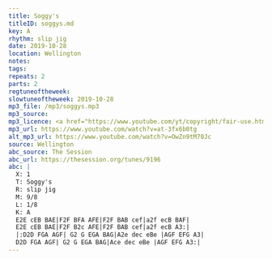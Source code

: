 ```yaml
---
title: Soggy's
titleID: soggys.md
key: A
rhythm: slip jig
date: 2019-10-28
location: Wellington
notes:
tags:
repeats: 2
parts: 2
regtuneoftheweek:
slowtuneoftheweek: 2019-10-28
mp3_file: /mp3/soggys.mp3
mp3_source:
mp3_licence: <a href="https://www.youtube.com/yt/copyright/fair-use.html">YouTube Fair Use</a>
mp3_url: https://www.youtube.com/watch?v=at-3fx6b0tg
alt_mp3_url: https://www.youtube.com/watch?v=OwZn9tM70Jc
source: Wellington
abc_source: The Session
abc_url: https://thesession.org/tunes/9196
abc: |
  X: 1
  T: Soggy's
  R: slip jig
  M: 9/8
  L: 1/8
  K: A
  E2E cEB BAE|F2F BFA AFE|F2F BAB cef|a2f ecB BAF|
  E2E cEB BAE|F2F B2c AFE|F2F BAB cef|a2f ecB A3:|
  |:D2D FGA AGF| G2 G EGA BAG|A2e dec eBe |AGF EFG A3|
  D2D FGA AGF| G2 G EGA BAG|Ace dec eBe |AGF EFG A3:|
---
```

